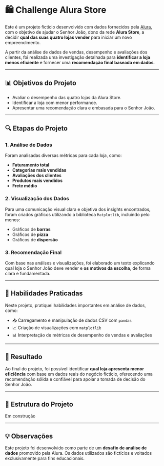 # 🛍️ Challenge Alura Store

Este é um projeto fictício desenvolvido com dados fornecidos pela [Alura](https://www.alura.com.br/), com o objetivo de ajudar o Senhor João, dono da rede **Alura Store**, a decidir **qual das suas quatro lojas vender** para iniciar um novo empreendimento.

A partir da análise de dados de vendas, desempenho e avaliações dos clientes, foi realizada uma investigação detalhada para **identificar a loja menos eficiente** e fornecer uma **recomendação final baseada em dados**.

---

## 📊 Objetivos do Projeto

- Avaliar o desempenho das quatro lojas da Alura Store.
- Identificar a loja com menor performance.
- Apresentar uma recomendação clara e embasada para o Senhor João.

---

## 🔍 Etapas do Projeto

### 1. Análise de Dados

Foram analisadas diversas métricas para cada loja, como:

- **Faturamento total**
- **Categorias mais vendidas**
- **Avaliações dos clientes**
- **Produtos mais vendidos**
- **Frete médio**

### 2. Visualização dos Dados

Para uma comunicação visual clara e objetiva dos insights encontrados, foram criados gráficos utilizando a biblioteca `Matplotlib`, incluindo pelo menos:

- Gráficos de **barras**
- Gráficos de **pizza**
- Gráficos de **dispersão**

### 3. Recomendação Final

Com base nas análises e visualizações, foi elaborado um texto explicando qual loja o Senhor João deve vender e **os motivos da escolha**, de forma clara e fundamentada.

---

## 🧠 Habilidades Praticadas

Neste projeto, pratiquei habilidades importantes em análise de dados, como:

- 📥 Carregamento e manipulação de dados CSV com `pandas`
- 📈 Criação de visualizações com `matplotlib`
- 📊 Interpretação de métricas de desempenho de vendas e avaliações

---

## 🚀 Resultado

Ao final do projeto, foi possível identificar **qual loja apresenta menor eficiência** com base em dados reais do negócio fictício, oferecendo uma recomendação sólida e confiável para apoiar a tomada de decisão do Senhor João.

---

## 📁 Estrutura do Projeto

Em construção


---

## 💡 Observações

Este projeto foi desenvolvido como parte de um **desafio de análise de dados** promovido pela Alura. Os dados utilizados são fictícios e voltados exclusivamente para fins educacionais.
